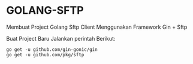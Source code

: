 # GOLANG-SFTP
Membuat Project Golang Sftp Client Menggunakan Framework Gin + Sftp

Buat Project Baru Jalankan perintah Berikut:
```
go get -u github.com/gin-gonic/gin
go get -u github.com/pkg/sftp
```
